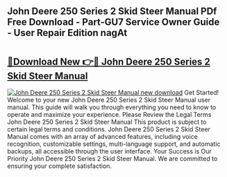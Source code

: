 ## John Deere 250 Series 2 Skid Steer Manual PDf Free Download - Part-GU7 Service Owner Guide - User Repair Edition nagAt

# <h2><a href="http://bc86573.oget.top/?id=John+Deere+250+Series+2+Skid+Steer+Manual">🔗Download New 👉🔴 John Deere 250 Series 2 Skid Steer Manual</a></h2>

[![John Deere 250 Series 2 Skid Steer Manual new download](https://i.imgur.com/5g1atiW.png)](http://bc86573.oget.top/?id=John+Deere+250+Series+2+Skid+Steer+Manual)
Get Started! Welcome to your new John Deere 250 Series 2 Skid Steer Manual user manual. This guide will walk you through everything you need to know to operate and maximize your experience. Please Review the Legal Terms John Deere 250 Series 2 Skid Steer Manual This product is subject to certain legal terms and conditions. John Deere 250 Series 2 Skid Steer Manual comes with an array of advanced features, including voice recognition, customizable settings, multi-language support, and automatic backups, all accessible through the user interface. Your Success is Our Priority John Deere 250 Series 2 Skid Steer Manual. We are committed to ensuring your complete satisfaction.
